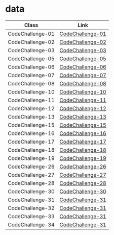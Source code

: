 # data
Class    | Link
---------|---------
CodeChallenge-01 | [CodeChallenge-01](/challenges/arrayReverse/array-reverse.js)
CodeChallenge-02 | [CodeChallenge-02](/challenges/arrayShift/array-shift.js)
CodeChallenge-03 | [CodeChallenge-03](/challenges/arrayBinarySearch)
CodeChallenge-05 | [CodeChallenge-05](https://github.com/401-advanced-javascript-fatemaOwedah/data/pull/1)
CodeChallenge-06 | [CodeChallenge-06](https://github.com/401-advanced-javascript-fatemaOwedah/data/pull/7)
CodeChallenge-07 | [CodeChallenge-07](https://github.com/401-advanced-javascript-fatemaOwedah/data/pull/3)
CodeChallenge-08 | [CodeChallenge-08](https://github.com/401-advanced-javascript-fatemaOwedah/data/pull/8)
CodeChallenge-10 | [CodeChallenge-10](https://github.com/401-advanced-javascript-fatemaOwedah/data/pull/6)
CodeChallenge-11 | [CodeChallenge-11](https://github.com/401-advanced-javascript-fatemaOwedah/data/pull/9)
CodeChallenge-12 | [CodeChallenge-12](https://github.com/401-advanced-javascript-fatemaOwedah/data/pull/11)
CodeChallenge-13 | [CodeChallenge-13](https://github.com/401-advanced-javascript-fatemaOwedah/data/pull/10)
CodeChallenge-15 | [CodeChallenge-15](https://github.com/401-advanced-javascript-fatemaOwedah/data/pull/12)
CodeChallenge-16 | [CodeChallenge-16](https://github.com/401-advanced-javascript-fatemaOwedah/data/pull/13)
CodeChallenge-17 | [CodeChallenge-17](https://github.com/401-advanced-javascript-fatemaOwedah/data/pull/14)
CodeChallenge-18 | [CodeChallenge-18](https://github.com/401-advanced-javascript-fatemaOwedah/data/pull/15)
CodeChallenge-19 | [CodeChallenge-19](https://github.com/401-advanced-javascript-fatemaOwedah/data/pull/16)
CodeChallenge-26 | [CodeChallenge-26](https://github.com/401-advanced-javascript-fatemaOwedah/data/pull/17)
CodeChallenge-27 | [CodeChallenge-27](https://github.com/401-advanced-javascript-fatemaOwedah/data/pull/18)
CodeChallenge-28 | [CodeChallenge-28](https://github.com/401-advanced-javascript-fatemaOwedah/data/pull/19)
CodeChallenge-30 | [CodeChallenge-30](https://github.com/401-advanced-javascript-fatemaOwedah/data/pull/20)
CodeChallenge-31 | [CodeChallenge-31](https://github.com/401-advanced-javascript-fatemaOwedah/data/pull/21)
CodeChallenge-32 | [CodeChallenge-31](https://github.com/401-advanced-javascript-fatemaOwedah/data/pull/22)
CodeChallenge-33 | [CodeChallenge-31](https://github.com/401-advanced-javascript-fatemaOwedah/data/pull/23)
CodeChallenge-34 | [CodeChallenge-31](https://github.com/401-advanced-javascript-fatemaOwedah/data/pull/24)